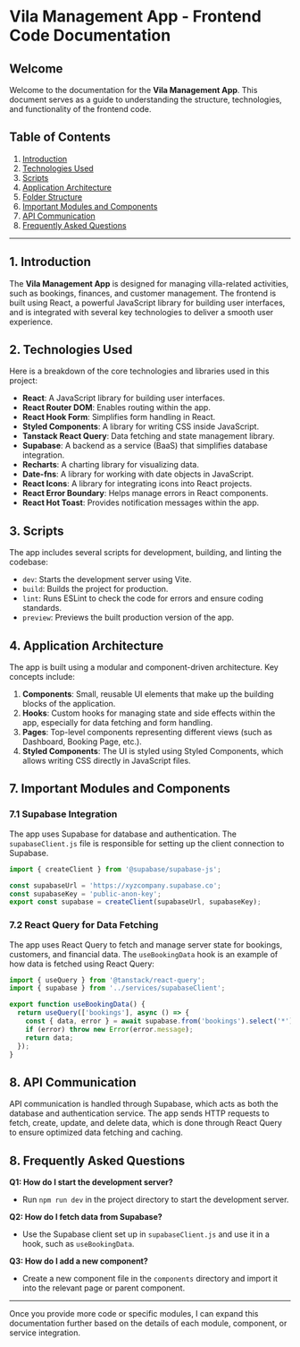 # Vila Management App - Frontend Code Documentation

## Welcome

Welcome to the documentation for the **Vila Management App**. This document serves as a guide to understanding the structure, technologies, and functionality of the frontend code.

## Table of Contents

1. [Introduction](#introduction)
2. [Technologies Used](#technologies-used)
3. [Scripts](#scripts)
4. [Application Architecture](#application-architecture)
5. [Folder Structure](#folder-structure)
6. [Important Modules and Components](#important-modules-and-components)
7. [API Communication](#api-communication)
8. [Frequently Asked Questions](#frequently-asked-questions)

---

## 1. Introduction

The **Vila Management App** is designed for managing villa-related activities, such as bookings, finances, and customer management. The frontend is built using React, a powerful JavaScript library for building user interfaces, and is integrated with several key technologies to deliver a smooth user experience.

## 2. Technologies Used

Here is a breakdown of the core technologies and libraries used in this project:

- **React**: A JavaScript library for building user interfaces.
- **React Router DOM**: Enables routing within the app.
- **React Hook Form**: Simplifies form handling in React.
- **Styled Components**: A library for writing CSS inside JavaScript.
- **Tanstack React Query**: Data fetching and state management library.
- **Supabase**: A backend as a service (BaaS) that simplifies database integration.
- **Recharts**: A charting library for visualizing data.
- **Date-fns**: A library for working with date objects in JavaScript.
- **React Icons**: A library for integrating icons into React projects.
- **React Error Boundary**: Helps manage errors in React components.
- **React Hot Toast**: Provides notification messages within the app.

## 3. Scripts

The app includes several scripts for development, building, and linting the codebase:

- `dev`: Starts the development server using Vite.
- `build`: Builds the project for production.
- `lint`: Runs ESLint to check the code for errors and ensure coding standards.
- `preview`: Previews the built production version of the app.

## 4. Application Architecture

The app is built using a modular and component-driven architecture. Key concepts include:

1. **Components**: Small, reusable UI elements that make up the building blocks of the application.
2. **Hooks**: Custom hooks for managing state and side effects within the app, especially for data fetching and form handling.
3. **Pages**: Top-level components representing different views (such as Dashboard, Booking Page, etc.).
4. **Styled Components**: The UI is styled using Styled Components, which allows writing CSS directly in JavaScript files.

## 7. Important Modules and Components

### 7.1 Supabase Integration

The app uses Supabase for database and authentication. The `supabaseClient.js` file is responsible for setting up the client connection to Supabase.

```js
import { createClient } from '@supabase/supabase-js';

const supabaseUrl = 'https://xyzcompany.supabase.co';
const supabaseKey = 'public-anon-key';
export const supabase = createClient(supabaseUrl, supabaseKey);
```

### 7.2 React Query for Data Fetching

The app uses React Query to fetch and manage server state for bookings, customers, and financial data. The `useBookingData` hook is an example of how data is fetched using React Query:

```js
import { useQuery } from '@tanstack/react-query';
import { supabase } from '../services/supabaseClient';

export function useBookingData() {
  return useQuery(['bookings'], async () => {
    const { data, error } = await supabase.from('bookings').select('*');
    if (error) throw new Error(error.message);
    return data;
  });
}
```

## 8. API Communication

API communication is handled through Supabase, which acts as both the database and authentication service. The app sends HTTP requests to fetch, create, update, and delete data, which is done through React Query to ensure optimized data fetching and caching.

## 8. Frequently Asked Questions

**Q1: How do I start the development server?**
- Run `npm run dev` in the project directory to start the development server.

**Q2: How do I fetch data from Supabase?**
- Use the Supabase client set up in `supabaseClient.js` and use it in a hook, such as `useBookingData`.

**Q3: How do I add a new component?**
- Create a new component file in the `components` directory and import it into the relevant page or parent component.

---

Once you provide more code or specific modules, I can expand this documentation further based on the details of each module, component, or service integration.
